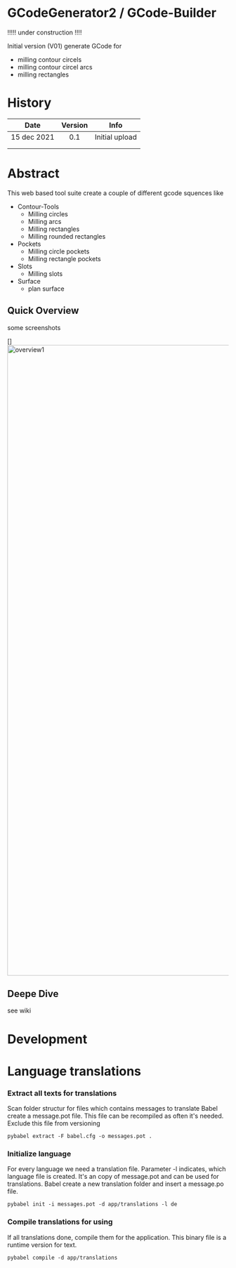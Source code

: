 # GCodeGenerator2 / GCode-Builder
 !!!!! under construction !!!!
 
 Initial version (V01) generate GCode for  
 * milling contour circels
 * milling contour circel arcs
 * milling rectangles
 
 # History
 | Date | Version | Info |
 | :-: | :-: | --- |
 |15 dec 2021| 0.1 | Initial upload |
 ||||
 ||||
 
 # Abstract
This web based tool suite create a couple of different gcode squences like
* Contour-Tools
    * Milling circles
    * Milling arcs 
    * Milling rectangles
    * Milling rounded rectangles
* Pockets
    * Milling circle pockets
    * Milling rectangle pockets
* Slots
    * Milling slots
* Surface
    * plan surface

## Quick Overview
some screenshots

[]<img width="1437" alt="overview1" src="https://user-images.githubusercontent.com/949032/146629773-8bb1376d-4f1f-4eed-8d5c-85e725da2468.png">


## Deepe Dive
see wiki


# Development
# Language translations

### Extract all texts for translations
Scan folder structur for files which contains messages to translate
Babel create a message.pot file. This file can be recompiled as often it's needed.
Exclude this file from versioning

`pybabel extract -F babel.cfg -o messages.pot .`

### Initialize language 
For every language we need a translation file. Parameter -l <language> indicates, which language file is created. It's an copy of message.pot and can be used for translations.
Babel create a new translation folder and insert a message.po file.

`pybabel init -i messages.pot -d app/translations -l de`

### Compile translations for using
If all translations done, compile them for the application. This binary file is a runtime version for text.

`pybabel compile -d app/translations`

